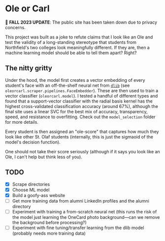 # Ole or Carl

🚨 **FALL 2023 UPDATE**: The public site has been taken down due to privacy concerns.

This project was built as a joke to refute claims that I look like an Ole and test the validity of a long-standing stereotype that students from Northfield's two colleges look meaningfully different. If they are, then a machine learning model should be able to tell them apart? Right?

## The nitty gritty

Under the hood, the model first creates a vector embedding of every student's face with an off-the-shelf neural net from [`dlib`](http://dlib.net/python/index.html#dlib_pybind11.face_recognition_model_v1) (see `oleorcarl.scraper.pipelines.FaceEmbedder`). These are then used to train a vector classifier (`oleorcarl.model`).
I tested a handful of different types and found that a support-vector classifier with the radial basis kernel has the highest cross-validated classification accuracy (around 67%), although the final site uses a linear SVC for the best mix of accuracy, transparency, speed, and resistance to overfitting. Check out the `model_selection` folder for more details.

Every student is then assigned an "ole-score" that captures how much they look like other St. Olaf students (internally, this is just the sigmaoid of the model's decision function).

One should not take their score seriously (although if it says you look like an Ole, I can't help but think less of you).

## TODO

- [x] Scrape directories
- [x] Choose ML model
- [x] Build a goofy-ass website
- [ ] Get more training data from alumni LinkedIn profiles and the alumni directory
- [ ] Experiment with training a from-scratch neural net (this runs the risk of the model just learning the OneCard photo background—can we remove the background before processing?)
- [ ] Experiment with fine tuning/transfer learning from the dlib model (probably needs more training data)
